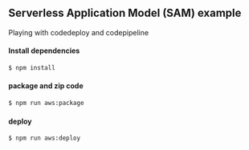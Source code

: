 ## Serverless Application Model (SAM) example

Playing with codedeploy and codepipeline

#### Install dependencies

```bash
$ npm install
```

#### package and zip code

```bash
$ npm run aws:package
```

#### deploy

```bash
$ npm run aws:deploy
```
